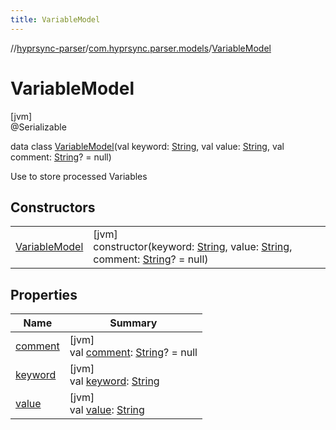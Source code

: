 ```yaml
---
title: VariableModel
---
```

//[hyprsync-parser](../../../index.html)/[com.hyprsync.parser.models](../index.html)/[VariableModel](index.html)



# VariableModel



[jvm]\
@Serializable



data class [VariableModel](index.html)(val keyword: [String](https://kotlinlang.org/api/core/kotlin-stdlib/kotlin/-string/index.html), val value: [String](https://kotlinlang.org/api/core/kotlin-stdlib/kotlin/-string/index.html), val comment: [String](https://kotlinlang.org/api/core/kotlin-stdlib/kotlin/-string/index.html)? = null)

Use to store processed Variables



## Constructors


| | |
|---|---|
| [VariableModel](-variable-model.html) | [jvm]<br>constructor(keyword: [String](https://kotlinlang.org/api/core/kotlin-stdlib/kotlin/-string/index.html), value: [String](https://kotlinlang.org/api/core/kotlin-stdlib/kotlin/-string/index.html), comment: [String](https://kotlinlang.org/api/core/kotlin-stdlib/kotlin/-string/index.html)? = null) |


## Properties


| Name | Summary |
|---|---|
| [comment](comment.html) | [jvm]<br>val [comment](comment.html): [String](https://kotlinlang.org/api/core/kotlin-stdlib/kotlin/-string/index.html)? = null |
| [keyword](keyword.html) | [jvm]<br>val [keyword](keyword.html): [String](https://kotlinlang.org/api/core/kotlin-stdlib/kotlin/-string/index.html) |
| [value](value.html) | [jvm]<br>val [value](value.html): [String](https://kotlinlang.org/api/core/kotlin-stdlib/kotlin/-string/index.html) |
